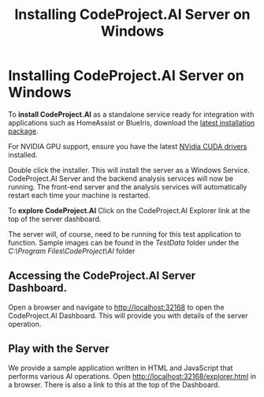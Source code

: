 ﻿---
title: Installing CodeProject.AI Server on Windows
tags:
  - CodeProject.AI
  - Windows
---

# Installing CodeProject.AI Server on Windows

To **install CodeProject.AI** as a standalone service ready for integration with applications
such as HomeAssist or BlueIris, download the 
[latest installation package](https://codeproject.github.io/codeproject.ai/latest.html).

For NVIDIA GPU support, ensure you have the latest [NVidia CUDA drivers](https://www.nvidia.com/download/index.aspx) installed.

Double click the installer. This will install the server as a Windows Service. CodeProject.AI
Server and the backend analysis services will now be running. The front-end server and the 
analysis services will automatically restart each time your machine is restarted.

To **explore CodeProject.AI** Click on the CodeProject.AI Explorer link at the top of the server dashboard. 

The server will, of course, need to be running for this test application to function. Sample images
can be found in the <i>TestData</i> folder under the <i>C:\Program Files\CodeProject\AI</i> folder


## Accessing the CodeProject.AI Server Dashboard.
Open a browser and navigate to [http://localhost:32168](http://localhost:32168) to open the
CodeProject.AI Dashboard.  This will provide you with details of the server operation.

## Play with the Server
We provide a sample application written in HTML and JavaScript that performs various AI operations.
Open [http://localhost:32168/explorer.html](http://localhost:32168/explorer.html) in a browser. 
There is also a link to this at the top of the Dashboard.

<!--
## Get some test images

Load [http://localhost:32168/testdata.zip](http://localhost:32168/testdata.zip) (after launching 
CodeProject.AI server) to download some test images for use with the CodeProject.AI explorer.
-->